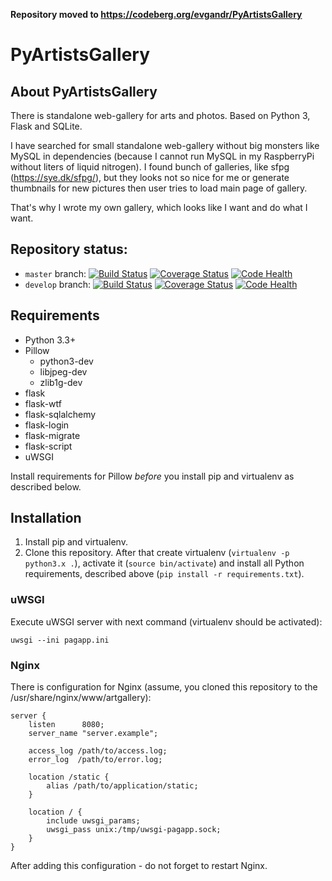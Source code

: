 __Repository moved to https://codeberg.org/evgandr/PyArtistsGallery__

# PyArtistsGallery

## About PyArtistsGallery

There is standalone web-gallery for arts and photos. Based on Python 3, Flask
and SQLite.

I have searched for small standalone web-gallery without big monsters like
MySQL in dependencies (because I cannot run MySQL in my RaspberryPi without
liters of liquid nitrogen). I found bunch of galleries, like sfpg
(https://sye.dk/sfpg/), but they looks not so nice for me or generate
thumbnails for new pictures then user tries to load main page of gallery.

That's why I wrote my own gallery, which looks like I want and do what I want.

## Repository status:

* `master` branch: [![Build Status](https://travis-ci.org/h0rr0rrdrag0n/PyArtistsGallery.svg?branch=master)](https://travis-ci.org/h0rr0rrdrag0n/PyArtistsGallery) [![Coverage Status](https://coveralls.io/repos/h0rr0rrdrag0n/PyArtistsGallery/badge.svg?branch=master)](https://coveralls.io/r/h0rr0rrdrag0n/PyArtistsGallery?branch=master) [![Code Health](https://landscape.io/github/h0rr0rrdrag0n/PyArtistsGallery/master/landscape.svg?style=flat)](https://landscape.io/github/h0rr0rrdrag0n/PyArtistsGallery/master)
* `develop` branch: [![Build Status](https://travis-ci.org/h0rr0rrdrag0n/PyArtistsGallery.svg?branch=develop)](https://travis-ci.org/h0rr0rrdrag0n/PyArtistsGallery) [![Coverage Status](https://coveralls.io/repos/h0rr0rrdrag0n/PyArtistsGallery/badge.svg?branch=develop)](https://coveralls.io/r/h0rr0rrdrag0n/PyArtistsGallery?branch=develop) [![Code Health](https://landscape.io/github/h0rr0rrdrag0n/PyArtistsGallery/develop/landscape.svg?style=flat)](https://landscape.io/github/h0rr0rrdrag0n/PyArtistsGallery/develop)

## Requirements

* Python 3.3+
* Pillow
  - python3-dev
  - libjpeg-dev
  - zlib1g-dev
* flask
* flask-wtf
* flask-sqlalchemy
* flask-login
* flask-migrate
* flask-script
* uWSGI

Install requirements for Pillow _before_ you install pip and virtualenv
as described below.

## Installation

1. Install pip and virtualenv.
2. Clone this repository. After that create virtualenv (`virtualenv -p
python3.x .`), activate it (`source bin/activate`) and install all Python
requirements, described above (`pip install -r requirements.txt`).

### uWSGI

Execute uWSGI server with next command (virtualenv should be activated):
```
uwsgi --ini pagapp.ini
```

### Nginx

There is configuration for Nginx (assume, you cloned this repository to
the /usr/share/nginx/www/artgallery):
```
server {
    listen      8080;
    server_name "server.example";

    access_log /path/to/access.log;
    error_log  /path/to/error.log;

    location /static {
        alias /path/to/application/static;
    }

    location / {
        include uwsgi_params;
        uwsgi_pass unix:/tmp/uwsgi-pagapp.sock;
    }
}
```

After adding this configuration - do not forget to restart Nginx.
